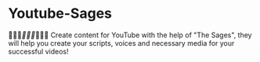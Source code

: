 # Youtube-Sages
👨🏻‍🎤_👨🏻‍💻_🧑🏻‍🎨 Create content for YouTube with the help of "The Sages", they will help you create your scripts, voices and necessary media for your successful videos!
